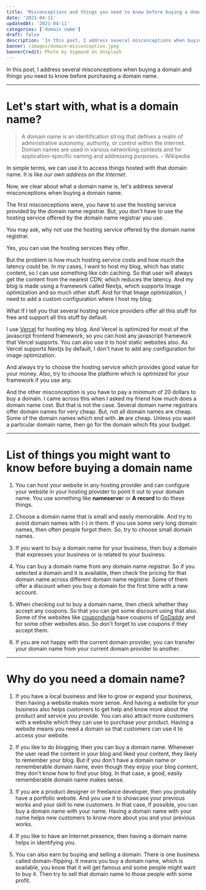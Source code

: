 ```yaml
---
title: 'Misconceptions and things you need to know before buying a domain name'
date: '2021-04-11'
updatedAt: '2021-04-11'
categories: ['domain name']
draft: false
description: 'In this post, I address several misconceptions when buying a domain and things you need to know before purchasing a domain name.'
banner: /images/domain-misconception.jpeg
bannerCredit: Photo by Sigmund on Unsplash
---
```


In this post, I address several misconceptions when buying a domain and things you need to know before purchasing a domain name.

---

# Let's start with, what is a domain name?

> A domain name is an identification string that defines a realm of administrative autonomy, authority, or control within the Internet. Domain names are used in various networking contexts and for application-specific naming and addressing purposes. - Wikipedia

In simple terms, we can use it to access things hosted with that domain name. It is like _our own address on the Internet_.

Now, we clear about what a domain name is, let's address several misconceptions when buying a domain name.

The first misconceptions were, you have to use the hosting service provided by the domain name registrar. But, you don't have to use the hosting service offered by the domain name registrar you use.

You may ask, why not use the hosting service offered by the domain name registrar.

Yes, you can use the hosting services they offer.

But the problem is how much hosting service costs and how much the latency could be. In my cases, I want to host my blog, which has static content, so I can use something like cdn caching. So that user will always get the content from the nearest CDN, which reduces the latency. And my blog is made using a framework called Nextjs, which supports Image optimization and so much other stuff. And for that Image optimization, I need to add a custom configuration where I host my blog.

What If I tell you that several hosting service providers offer all this stuff for free and support all this stuff by default.

I use [Vercel](https://vercel.com) for hosting my blog. And Vercel is optimized for most of the javascript frontend framework, so you can host any javascript framework that Vercel supports. You can also use it to host static websites also. As Vercel supports Nextjs by default, I don't have to add any configuration for image optimization.

And always try to choose the hosting service which provides good value for your money. Also, try to choose the platform which is optimized for your framework if you use any.

And the other misconception is you have to pay a minimum of 20 dollars to buy a domain. I came across this when I asked my friend how much does a domain name cost. But that is not the case. Several domain name registrars offer domain names for very cheap. But, not all domain names are cheap. Some of the domain names which end with **.in** are cheap. Unless you want a particular domain name, then go for the domain which fits your budget.

---

# List of things you might want to know before buying a domain name

1. You can host your website in any hosting provider and can configure your website in your hosting provider to point it out to your domain name. You use something like **nameserve**r or **A record** to do these things.

2. Choose a domain name that is small and easily memorable. And try to avoid domain names with (-) in them. If you use some very long domain names, then often people forgot them. So, try to choose small domain names.

3. If you want to buy a domain name for your business, then buy a domain that expresses your business or is related to your business.

4. You can buy a domain name from any domain name registrar. So if you selected a domain and it is available, then check the pricing for that domain name across different domain name registrar. Some of them offer a discount when you buy a domain for the first time with a new account.

5. When checking out to buy a domain name, then check whether they accept any coupons. So that you can get some discount using that also. Some of the websites like [coupondunia](https://www.coupondunia.in/) have coupons of [GoDaddy](https://in.godaddy.com/) and for some other websites also. So don't forget to use coupons if they accept them.

6. If you are not happy with the current domain provider, you can transfer your domain name from your current domain provider to another.

---

# Why do you need a domain name?

1. If you have a local business and like to grow or expand your business, then having a website makes more sense. And having a website for your business also helps customers to get help and know more about the product and service you provide. You can also attract more customers with a website which they can use to purchase your product. Having a website means you need a domain so that customers can use it to access your website.

2. If you like to do blogging, then you can buy a domain name. Whenever the user read the content in your blog and liked your content, they likely to remember your blog. But if you don't have a domain name or rememberable domain name, even though they enjoy your blog content, they don't know how to find your blog. In that case, a good, easily rememberable domain name makes sense.

3. If you are a product designer or freelance developer, then you probably have a portfolio website. And you use it to showcase your previous works and your skill to new customers. In that case, If possible, you can buy a domain name with your name. Having a domain name with your name helps new customers to know more about you and your previous works.

4. If you like to have an Internet presence, then having a domain name helps in identifying you.

5. You can also earn by buying and selling a domain. There is one business called domain-flipping. It means you buy a domain name, which is available, you know that it will get famous and some people might want to buy it. Then try to sell that domain name to those people with some profit.
